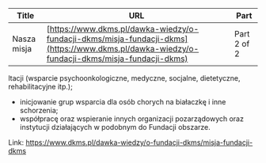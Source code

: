 | **Title**       | **URL**           | **Part**              |
|-----------------|-------------------|-----------------------|
| Nasza misja         | [https://www.dkms.pl/dawka-wiedzy/o-fundacji-dkms/misja-fundacji-dkms](https://www.dkms.pl/dawka-wiedzy/o-fundacji-dkms/misja-fundacji-dkms)    | Part 2 of 2          |

ltacji (wsparcie psychoonkologiczne, medyczne, socjalne, dietetyczne, rehabilitacyjne itp.);
* inicjowanie grup wsparcia dla osób chorych na białaczkę i inne schorzenia;
* współpracę oraz wspieranie innych organizacji pozarządowych oraz instytucji działających w podobnym do Fundacji obszarze.


Link: https://www.dkms.pl/dawka-wiedzy/o-fundacji-dkms/misja-fundacji-dkms
